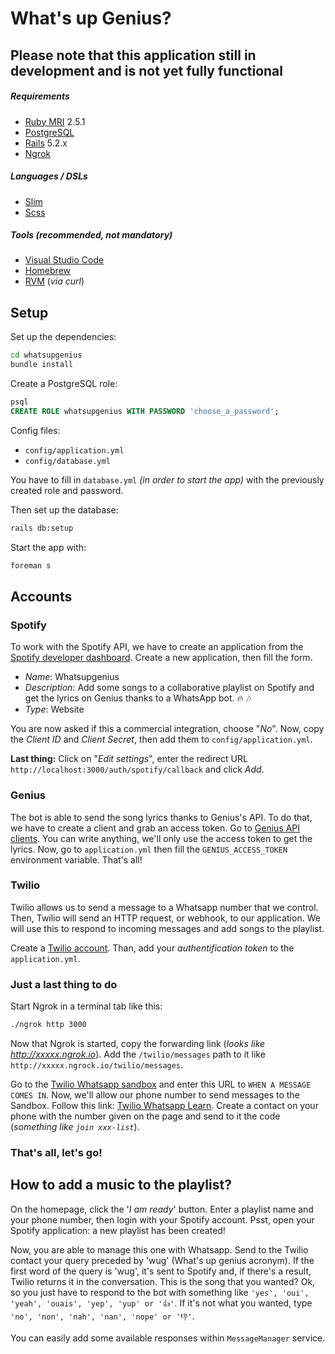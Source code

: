 # What's up Genius?

## Please note that this application still in development and is not yet fully functional

##### Requirements
- [Ruby MRI](https://www.ruby-lang.org/) 2.5.1
- [PostgreSQL](https://www.postgresql.org/)
- [Rails](http://rubyonrails.org/) 5.2.x
- [Ngrok](https://ngrok.com/)

##### Languages / DSLs
- [Slim](http://slim-lang.com/)
- [Scss](http://sass-lang.com/)

##### Tools _(recommended, not mandatory)_
- [Visual Studio Code](https://code.visualstudio.com/)
- [Homebrew](http://brew.sh/)
- [RVM](https://github.com/rvm/rvm) (_via curl_)

## Setup

Set up the dependencies:
```bash
cd whatsupgenius
bundle install
```

Create a PostgreSQL role:
```sql
psql
CREATE ROLE whatsupgenius WITH PASSWORD 'choose_a_password';
```

Config files:
* `config/application.yml`
* `config/database.yml`

You have to fill in `database.yml` _(in order to start the app)_ with the previously created role and password.

Then set up the database:
```bash
rails db:setup
```

Start the app with:
```bash
foreman s
```

## Accounts

### Spotify
To work with the Spotify API, we have to create an application from the [Spotify developer dashboard](https://developer.spotify.com/dashboard/login). 
Create a new application, then fill the form.
- *Name*: Whatsupgenius
- *Description*: Add some songs to a collaborative playlist on Spotify and get the lyrics on Genius thanks to a WhatsApp bot. 🔥 🎶
- *Type*: Website

You are now asked if this a commercial integration, choose "*No*".
Now, copy the *Client ID* and *Client Secret*, then add them to `config/application.yml`.

**Last thing:** Click on "*Edit settings*", enter the redirect URL `http://localhost:3000/auth/spotify/callback` and click *Add*.

### Genius
The bot is able to send the song lyrics thanks to Genius's API. To do that, we have to create a client and grab an access token.
Go to [Genius API clients](https://genius.com/api-clients). You can write anything, we'll only use the access token to get the lyrics.
Now, go to `application.yml` then fill the `GENIUS_ACCESS_TOKEN` environment variable. That's all!

### Twilio
Twilio allows us to send a message to a Whatsapp number that we control. Then, Twilio will send an HTTP request, or webhook, to our application. 
We will use this to respond to incoming messages and add songs to the playlist.

Create a [Twilio account](https://www.twilio.com/try-twilio).
Than, add your *authentification token* to the `application.yml`.

### Just a last thing to do

Start Ngrok in a terminal tab like this:
```bash
./ngrok http 3000
```
Now that Ngrok is started, copy the forwarding link (*looks like http://xxxxx.ngrok.io*).
Add the `/twilio/messages` path to it like `http://xxxxx.ngrock.io/twilio/messages`.

Go to the [Twilio Whatsapp sandbox](https://www.twilio.com/console/sms/whatsapp/sandbox) and enter this URL to `WHEN A MESSAGE COMES IN`.
Now, we'll allow our phone number to send messages to the Sandbox. Follow this link: [Twilio Whatsapp Learn](https://www.twilio.com/console/sms/whatsapp/learn). 
Create a contact on your phone with the number given on the page and send to it the code (*something like `join xxx-list`*).

### That's all, let's go!

## How to add a music to the playlist?

On the homepage, click the '*I am ready*' button. Enter a playlist name and your phone number, then login with your Spotify account.
Psst, open your Spotify application: a new playlist has been created!

Now, you are able to manage this one with Whatsapp. Send to the Twilio contact your query preceded by 'wug' (What's up genius acronym).
If the first word of the query is 'wug', it's sent to Spotify and, if there's a result, Twilio returns it in the conversation.
This is the song that you wanted? Ok, so you just have to respond to the bot with something like `'yes', 'oui', 'yeah', 'ouais', 'yep', 'yup' or '👍'`.
If it's not what you wanted, type `'no', 'non', 'nah', 'nan', 'nope' or '👎'`.

You can easily add some available responses within `MessageManager` service.